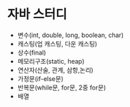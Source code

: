 # 자바 스터디

- 변수(int, double, long, boolean, char)
- 캐스팅(업 캐스팅, 다운 캐스팅)
- 상수(final)
- 메모리구조(static, heap)
- 연산자(산술, 관계, 삼항,논리)
- 가정문(if-else문)
- 반복문(while문, for문, 2중 for문)
- 배열
